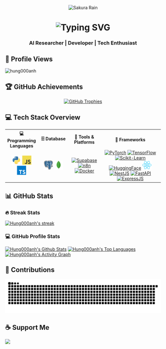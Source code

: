 <p align="center">
  <img src="https://github.com/Hung000anh/Hung000anh/blob/main/rain_sakura.gif" alt="Sakura Rain" width="400px" height="200px" />
</p> 
 

<h1 align="center">
  <img src="https://readme-typing-svg.demolab.com?font=Fira+Code&size=25&pause=1000&color=F7F7F7&background=FFFFFF00&lines=Hi+%F0%9F%91%8B%2C+I'm+Nguyen+Hung+Anh" alt="Typing SVG" />
</h1> 
<h3 align="center">
  AI Researcher | Developer | Tech Enthusiast
</h3>
 
## 👀 Profile Views
<p align="left"> <img src="https://komarev.com/ghpvc/?username=Hung000anh&label=Profile%20views&color=brightgreen&style=for-the-badge" alt="hung000anh" /> </p>

## 🏆 GitHub Achievements
<p align="center">
  <a href="https://github.com/ryo-ma/github-profile-trophy">
    <img src="https://github-profile-trophy.vercel.app/?username=Hung000anh&theme=darkhub&margin-w=10&no-frame=true" alt="GitHub Trophies" />
  </a>
</p>


## 💻 Tech Stack Overview

<table style="width:100%; table-layout:fixed; border-collapse:collapse; margin:auto;">
  <tr>
    <th align="center" style="width:20%;">💻 Programming Languages</th>
    <th align="center" style="width:20%;">🗄️ Database</th>
    <th align="center" style="width:20%;">🧰 Tools & Platforms</th>
    <th align="center" style="width:40%;">🚀 Frameworks</th>
  </tr>

  <tr>
    <!-- Languages -->
    <td align="center">
      <a href="https://www.python.org/"><img src="https://raw.githubusercontent.com/devicons/devicon/master/icons/python/python-original.svg" alt="Python" width="30" /></a>
      <a href="https://www.javascript.com/"><img src="https://raw.githubusercontent.com/devicons/devicon/master/icons/javascript/javascript-original.svg" alt="JavaScript" width="30" /></a>
      <a href="https://www.typescriptlang.org/"><img src="https://raw.githubusercontent.com/devicons/devicon/master/icons/typescript/typescript-original.svg" alt="TypeScript" width="30" /></a>
    </td>
    <!-- Database -->
    <td align="center">
      <a href="https://www.postgresql.org/"><img src="https://raw.githubusercontent.com/devicons/devicon/master/icons/postgresql/postgresql-original.svg" alt="PostgreSQL" width="30" /></a>
      <a href="https://www.mongodb.com/"><img src="https://raw.githubusercontent.com/devicons/devicon/master/icons/mongodb/mongodb-original.svg" alt="MongoDB" width="30" /></a>
    </td>
    <!-- Tools -->
    <td align="center">
      <a href="https://supabase.com/"><img src="https://img.icons8.com/?size=100&id=sH0rW2TvYdr9&format=png&color=000000" alt="Supabase" width="30" /></a>
      <a href="https://n8n.io/"><img src="https://registry.npmmirror.com/@lobehub/icons-static-png/latest/files/dark/n8n-color.png" alt="n8n" width="30" /></a>
      <a href="https://www.docker.com/"><img src="https://www.svgrepo.com/show/331370/docker.svg" alt="Docker" width="30" /></a>
    </td>
    <!-- Frameworks -->
    <td align="center">
      <a href="https://pytorch.org/"><img src="https://www.vectorlogo.zone/logos/pytorch/pytorch-icon.svg" alt="PyTorch" width="30" /></a>
      <a href="https://www.tensorflow.org/"><img src="https://www.vectorlogo.zone/logos/tensorflow/tensorflow-icon.svg" alt="TensorFlow" width="30" /></a>
      <a href="https://scikit-learn.org/"><img src="https://icon.icepanel.io/Technology/svg/scikit-learn.svg" alt="Scikit-Learn" width="30" /></a>
      <a href="https://huggingface.co/"><img src="https://huggingface.co/front/assets/huggingface_logo-noborder.svg" alt="HuggingFace" width="30" /></a>
      <a href="https://react.dev/"><img src="https://raw.githubusercontent.com/devicons/devicon/master/icons/react/react-original.svg" alt="React" width="30" /></a>
      <a href="https://nestjs.com/"><img src="https://icon.icepanel.io/Technology/svg/Nest.js.svg" alt="NestJS" width="30" /></a>
      <a href="https://fastapi.tiangolo.com/"><img src="https://icon.icepanel.io/Technology/svg/FastAPI.svg" alt="FastAPI" width="30" /></a>
      <a href="https://expressjs.com/"><img src="https://img.icons8.com/?size=100&id=WNoJgbzDr3i2&format=png&color=000000" alt="ExpressJS" width="30" /></a>
    </td>
  </tr>
</table>




## 📊 GitHub Stats
  <h3>🔥 Streak Stats</h3>

  <!-- GitHub Readme Streak Stats - https://github.com/DenverCoder1/github-readme-streak-stats -->
  <p>
    <a href="https://github.com/DenverCoder1/github-readme-streak-stats">
      <!-- Use https://streak-stats.demolab.com or self-host with your own Vercel app - visit https://git.io/streak-stats for instructions -->
      <img alt="Hung000anh's streak" src="https://github-readme-streak-stats-eight.vercel.app/?user=Hung000anh&theme=monokai-metallian&hide_border=true&short_numbers=true"/>
    </a>
  </p>

  <h3>💻 GitHub Profile Stats</h3>
  <a href="https://github.com/anuraghazra/github-readme-stats"><img alt="Hung000anh's Github Stats" src="https://denvercoder1-github-readme-stats.vercel.app/api/?username=Hung000anh&show_icons=true&include_all_commits=true&count_private=true&theme=react&hide_border=true&bg_color=1F222E&title_color=F85D7F&icon_color=F8D866" height="192px"/></a>
  <a href="https://github.com/anuraghazra/github-readme-stats"><img alt="Hung000anh's Top Languages" src="https://denvercoder1-github-readme-stats.vercel.app/api/top-langs/?username=Hung000anh&langs_count=8&layout=compact&theme=react&hide_border=true&bg_color=1F222E&title_color=F85D7F&icon_color=F8D866" height="192px"/></a>
  <br/>
  <a href="https://github.com/ashutosh00710/github-readme-activity-graph"><img alt="Hung000anh's Activity Graph" src="https://github-readme-activity-graph.vercel.app/graph/?username=Hung000anh&bg_color=1F222E&color=F8D866&line=F85D7F&point=FFFFFF&hide_border=true" /></a>
  
## 🐍 Contributions
![snake gif](https://github.com/Hung000anh/Hung000anh/blob/output/github-snake-dark.svg)

## ☕ Support Me
<p align="left">
  <a href="https://buymeacoffee.com/hung000anh">
    <img src="https://www.buymeacoffee.com/assets/img/custom_images/orange_img.png" />
  </a>
</p>


